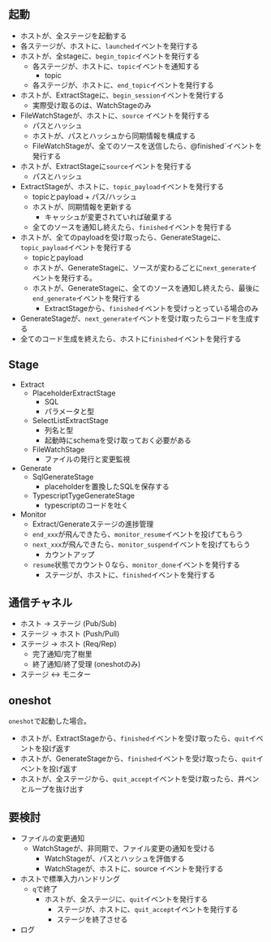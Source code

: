 ## 起動

* ホストが、全ステージを起動する
* 各ステージが、ホストに、`launched`イベントを発行する
* ホストが、全stageに、`begin_topic`イベントを発行する
    * 各ステージが、ホストに、`topic`イベントを通知する
        * topic
    * 各ステージが、ホストに、`end_topic`イベントを発行する
* ホストが、ExtractStageに、`begin_session`イベントを発行する
    * 実際受け取るのは、WatchStageのみ
* FileWatchStageが、ホストに、`source` イベントを発行する
    * パスとハッシュ
    * ホストが、パスとハッシュから同期情報を構成する
    * FileWatchStageが、全てのソースを送信したら、@finished`イベントを発行する
* ホストが、ExtractStageに`source`イベントを発行する
    * パスとハッシュ
* ExtractStageが、ホストに、`topic_payload`イベントを発行する
    * topicとpayload + パス/ハッシュ
    * ホストが、同期情報を更新する
        * キャッシュが変更されていれば破棄する
    * 全てのソースを通知し終えたら、`finished`イベントを発行する
* ホストが、全てのpayloadを受け取ったら、GenerateStageに、`topic_payload`イベントを発行する
    * topicとpayload
    * ホストが、GenerateStageに、ソースが変わるごとに`next_generate`イベントを発行する。
    * ホストが、GenerateStageに、全てのソースを通知し終えたら、最後に`end_generate`イベントを発行する
        * ExtractStageから、`finished`イベントを受けっとっている場合のみ
* GenerateStageが、`next_generate`イベントを受け取ったらコードを生成する
* 全てのコード生成を終えたら、ホストに`finished`イベントを発行する

## Stage

* Extract
    * PlaceholderExtractStage
        * SQL
        * パラメータと型
    * SelectListExtractStage
        * 列名と型
        * 起動時にschemaを受け取っておく必要がある
    * FileWatchStage
        * ファイルの発行と変更監視
* Generate
    * SqlGenerateStage
        * placeholderを置換したSQLを保存する
    * TypescriptTygeGenerateStage
        * typescriptのコードを吐く
* Monitor
    * Extract/Generateステージの進捗管理
    * `end_xxx`が飛んできたら、`monitor_resume`イベントを投げてもらう
    * `next_xxx`が飛んできたら、`monitor_suspend`イベントを投げてもらう
        * カウントアップ
    * `resume`状態でカウント０なら、`monitor_done`イベントを発行する
        * ステージが、ホストに、`finished`イベントを発行する

## 通信チャネル

* ホスト -> ステージ (Pub/Sub)
* ステージ -> ホスト (Push/Pull)
* ステージ -> ホスト (Req/Rep)
    * 完了通知/完了樹里
    * 終了通知/終了受理 (oneshotのみ)
* ステージ <-> モニター
    
## oneshot

`oneshot`で起動した場合。

* ホストが、ExtractStageから、`finished`イベントを受け取ったら、`quit`イベントを投げ返す
* ホストが、GenerateStageから、`finished`イベントを受け取ったら、`quit`イベントを投げ返す
* ホストが、全ステージから、`quit_accept`イベントを受け取ったら、井ペンとループを抜け出す

## 要検討

* ファイルの変更通知
    * WatchStageが、非同期で、ファイル変更の通知を受ける
        * WatchStageが、パスとハッシュを評価する
        * WatchStageが、ホストに、source イベントを発行する
* ホストで標準入力ハンドリング
    * `q`で終了
        * ホストが、全ステージに、`quit`イベントを発行する
            * ステージが、ホストに、`quit_accept`イベントを発行する
            * ステージを終了させる
* ログ
